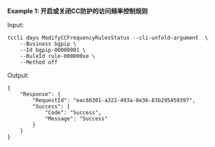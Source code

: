 **Example 1: 开启或关闭CC防护的访问频率控制规则**



Input: 

```
tccli dayu ModifyCCFrequencyRulesStatus --cli-unfold-argument  \
    --Business bgpip \
    --Id bgpip-00000001 \
    --RuleId rule-000000xe \
    --Method off
```

Output: 
```
{
    "Response": {
        "RequestId": "eac6b301-a322-493a-8e36-83b295459397",
        "Success": {
            "Code": "Success",
            "Message": "Success"
        }
    }
}
```

